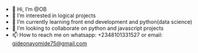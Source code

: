 - 👋 Hi, I’m @OB
- 👀 I’m interested in logical projects
- 🌱 I’m currently learning front end development and python(data science)
- 💞️ I’m looking to collaborate on python and javascript projects
- 📫 How to reach me on whatsapp: +2348101331527 or email: gideonayomide75@gmail.com

<!---
Obcodelab/Obcodelab is a ✨ special ✨ repository because its `README.md` (this file) appears on your GitHub profile.
You can click the Preview link to take a look at your changes.
--->

